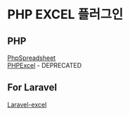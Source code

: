 # PHP EXCEL 플러그인
## PHP
[PhpSpreadsheet](https://github.com/PHPOffice/PhpSpreadsheet)  
[PHPExcel](https://github.com/PHPOffice/PHPExcel) - DEPRECATED

## For Laravel
[Laravel-excel](https://github.com/Maatwebsite/Laravel-Excel)